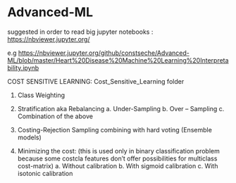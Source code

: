 # Advanced-ML
suggested in order to read big jupyter notebooks : https://nbviewer.jupyter.org/

e.g https://nbviewer.jupyter.org/github/constseche/Advanced-ML/blob/master/Heart%20Disease%20Machine%20Learning%20Interpretability.ipynb


COST SENSITIVE LEARNING: Cost_Sensitive_Learning folder

1.	Class Weighting

3.	Stratification aka Rebalancing
  a.	Under-Sampling 
  b.	Over – Sampling
  c.	Combination of the above 
  
3.	Costing-Rejection Sampling combining with hard voting (Ensemble models)

5.	Minimizing the cost: (this is used only in binary classification problem because some costcla       features don’t offer possibilities for multiclass cost-matrix)
  a.	Without calibration
  b.	With sigmoid calibration 
  c.	With isotonic calibration



